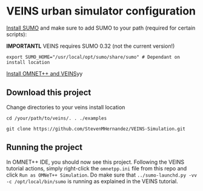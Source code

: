 # VEINS urban simulator configuration

[Install SUMO](http://sumo.sourceforge.net/) and make sure to add SUMO to your path (required for certain scripts):

**IMPORTANTL** VEINS requires SUMO 0.32 (not the current version!)

```
export SUMO_HOME="/usr/local/opt/sumo/share/sumo" # Dependant on install location
```

[Install OMNET++ and VEINS](https://veins.car2x.org/)yy

## Download this project

Change directories to your veins install location

`cd /your/path/to/veins/. . ./examples`

```
git clone https://github.com/StevenMHernandez/VEINS-Simulation.git
```

## Running the project

In OMNET++ IDE, you should now see this project. Following the VEINS tutorial actions, simply right-click the `omnetpp.ini` file from this repo and click `Run as OMNeT++ Simulation`.
Do make sure that `../sumo-launchd.py -vv -c /opt/local/bin/sumo` is running as explained in the VEINS tutorial.

